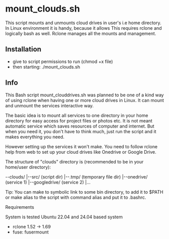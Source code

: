 # mount_clouds.sh

This script mounts and unmounts cloud drives in user's i.e home directory. In Linux environment it is handy, because it allows This requires rclone and logically bash as well. Rclone manages all the mounts and management.

## Installation 
- give to script permissions to run (chmod +x file)
- then starting: ./mount_clouds.sh
  
## Info

This Bash script mount_clouddrives.sh was planned to be one of a kind 
way of using rclone when having one or more cloud drives in Linux. It can 
mount and unmount the services interactive way.

The basic idea is to mount all services to one directory in your home 
directory for easy access for project files or photos etc. It is not meant 
automatic service which saves resources of computer and internet. But when 
you need it, you don't have to think much, just run the script and it 
makes everything you need.

However setting up the services it won't make. You need to follow rclone
help from web to set up your cloud drives like Onedrive or Google Drive.

The structure of "clouds" directory is (recommended to be in your 
home/user directory):

--clouds/
	|--src/ (script dir)
	|--.tmp/ (temporary file dir)
	|--onedrive/ (service 1)
	|--googledrive/ (service 2)
	|...
	
Tip: You can make to symbolic link to some bin directory, to add it to 
$PATH or make alias to the script with command alias and put it to .bashrc.

Requirements

System is tested Ubuntu 22.04 and 24.04 based system

- rclone 1.52 -> 1.69
- fuse: fusermount

